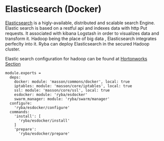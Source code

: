 
# Elasticsearch (Docker)

[Elasticsearch](http://www.elastic.co) is a higly-available, distributed  and scalable search Engine.
Elastic search is based on a restful api and indexes data with http Put requests.
It associated with kibana Logstash in order to visualizes data and transform it.
Hadoop being the place of big data , Elasticsearch integrates perfeclty into it.
Ryba can deploy Elasticsearch in the  secured Hadoop cluster.

Elastic search configuration for hadoop can be found at [Hortonworks Section](hortonworks.com/blog/configure-elastic-search-hadoop-hdp-2-0)

    module.exports =
      deps:
        docker: module: 'masson/commons/docker', local: true
        iptables: module: 'masson/core/iptables', local: true
        ssl: module: 'masson/core/ssl', local: true
        esdocker: module: 'ryba/esdocker'
        swarm_manager: module: 'ryba/swarm/manager'
      configure:
        'ryba/esdocker/configure'
      commands:
        'install': [
          'ryba/esdocker/install'
        ]
        'prepare':
          'ryba/esdocker/prepare'
